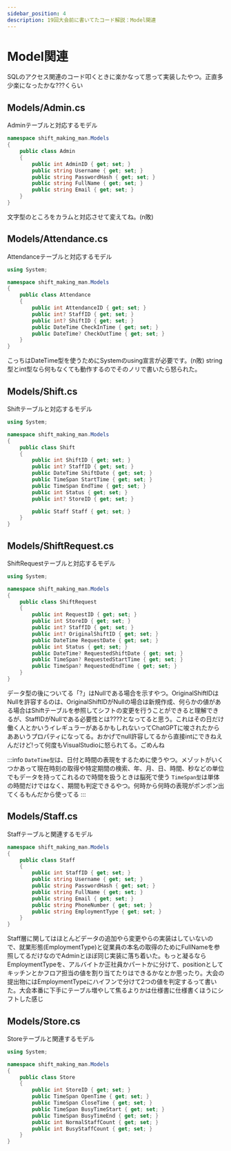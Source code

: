 ```yaml
---
sidebar_position: 4
description: 19回大会前に書いてたコード解説：Model関連
---
```

# Model関連
SQLのアクセス関連のコード叩くときに楽かなって思って実装したやつ。正直多少楽になったかな???くらい

## Models/Admin.cs
Adminテーブルと対応するモデル
```csharp
namespace shift_making_man.Models
{
    public class Admin
    {
        public int AdminID { get; set; }
        public string Username { get; set; }
        public string PasswordHash { get; set; }
        public string FullName { get; set; }
        public string Email { get; set; }
    }
}
```
文字型のところをカラムと対応させて変えてね。(n敗)

## Models/Attendance.cs
Attendanceテーブルと対応するモデル
```csharp
using System;

namespace shift_making_man.Models
{
    public class Attendance
    {
        public int AttendanceID { get; set; }
        public int? StaffID { get; set; } 
        public int? ShiftID { get; set; }
        public DateTime CheckInTime { get; set; }
        public DateTime? CheckOutTime { get; set; }
    }
}

```
こっちはDateTime型を使うためにSystemのusing宣言が必要です。(n敗)
string型とint型なら何もなくても動作するのでそのノリで書いたら怒られた。

## Models/Shift.cs
Shiftテーブルと対応するモデル
```csharp
using System;

namespace shift_making_man.Models
{
    public class Shift
    {
        public int ShiftID { get; set; }
        public int? StaffID { get; set; }
        public DateTime ShiftDate { get; set; }
        public TimeSpan StartTime { get; set; }
        public TimeSpan EndTime { get; set; }
        public int Status { get; set; }
        public int? StoreID { get; set; }

        public Staff Staff { get; set; }
    }
}
```
## Models/ShiftRequest.cs
ShiftRequestテーブルと対応するモデル
```csharp
using System;

namespace shift_making_man.Models
{
    public class ShiftRequest
    {
        public int RequestID { get; set; }
        public int StoreID { get; set; }
        public int? StaffID { get; set; }
        public int? OriginalShiftID { get; set; }
        public DateTime RequestDate { get; set; }
        public int Status { get; set; } 
        public DateTime? RequestedShiftDate { get; set; }
        public TimeSpan? RequestedStartTime { get; set; }
        public TimeSpan? RequestedEndTime { get; set; }
    }
}

```

データ型の後についてる「?」はNullである場合を示すやつ。OriginalShiftIDはNullを許容するのは、OriginalShiftIDがNullの場合は新規作成、何らかの値がある場合はShiftテーブルを参照してシフトの変更を行うことができると理解できるが、StaffIDがNullである必要性とは????となってると思う。これはその日だけ働く人とかいうイレギュラーがあるかもしれないってChatGPTに唆されたからああいうプロパティになってる。おかげでnull許容してるから直接intにできねえんだけど!って何度もVisualStudioに怒られてる。ごめんね

:::info
`DateTime型`は、日付と時間の表現をするために使うやつ。メゾットがいくつかあって現在時刻の取得や特定期間の検索、年、月、日、時間、秒などの単位でもデータを持ってこれるので時間を扱うときは脳死で使う
`TimeSpan型`は単体の時間だけではなく、期間も判定できるやつ。何時から何時の表現がポンポン出てくるもんだから使ってる
:::

## Models/Staff.cs
Staffテーブルと関連するモデル
```csharp
namespace shift_making_man.Models
{
    public class Staff
    {
        public int StaffID { get; set; }
        public string Username { get; set; }
        public string PasswordHash { get; set; }
        public string FullName { get; set; }
        public string Email { get; set; }
        public string PhoneNumber { get; set; }
        public string EmploymentType { get; set; }  
    }
}
```

Staff層に関してはほとんどデータの追加やら変更やらの実装はしていないので、就業形態(EmploymentType)と従業員の本名の取得のためにFullNameを参照してるだけなのでAdminとほぼ同じ実装に落ち着いた。もっと凝るならEmploymentTypeを、アルバイトか正社員かパートかに分けて、positionとしてキッチンとかフロア担当の値を割り当てたりはできるかなとか思ったり。大会の提出物にはEmploymentTypeにハイフンで分けて2つの値を判定するって書いた。大会本番に下手にテーブル増やして焦るよりかは仕様書に仕様書くほうにシフトした感じ

## Models/Store.cs
Storeテーブルと関連するモデル
```csharp
using System;

namespace shift_making_man.Models
{
    public class Store
    {
        public int StoreID { get; set; }
        public TimeSpan OpenTime { get; set; }
        public TimeSpan CloseTime { get; set; }
        public TimeSpan BusyTimeStart { get; set; }
        public TimeSpan BusyTimeEnd { get; set; }
        public int NormalStaffCount { get; set; }
        public int BusyStaffCount { get; set; }
    }
}

```